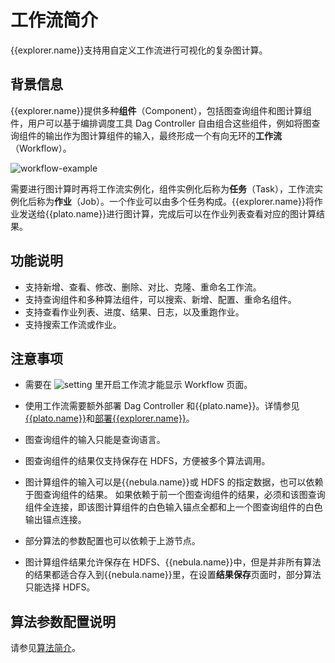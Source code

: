 # 工作流简介

{{explorer.name}}支持用自定义工作流进行可视化的复杂图计算。

## 背景信息

{{explorer.name}}提供多种**组件**（Component），包括图查询组件和图计算组件，用户可以基于编排调度工具 Dag Controller 自由组合这些组件，例如将图查询组件的输出作为图计算组件的输入，最终形成一个有向无环的**工作流**（Workflow）。

![workflow-example](https://docs-cdn.nebula-graph.com.cn/figures/ex-workflow-example-220621.png)

需要进行图计算时再将工作流实例化，组件实例化后称为**任务**（Task），工作流实例化后称为**作业**（Job）。一个作业可以由多个任务构成。{{explorer.name}}将作业发送给{{plato.name}}进行图计算，完成后可以在作业列表查看对应的图计算结果。

## 功能说明

- 支持新增、查看、修改、删除、对比、克隆、重命名工作流。
- 支持查询组件和多种算法组件，可以搜索、新增、配置、重命名组件。
- 支持查看作业列表、进度、结果、日志，以及重跑作业。
- 支持搜索工作流或作业。

## 注意事项

- 需要在 ![setting](https://docs-cdn.nebula-graph.com.cn/figures/navbar-setting-0105.png) 里开启工作流才能显示 Workflow 页面。

- 使用工作流需要额外部署 Dag Controller 和{{plato.name}}。详情参见[{{plato.name}}](../..//graph-computing/nebula-analytics.md)和[部署{{explorer.name}}](../deploy-connect/ex-ug-deploy.md)。

- 图查询组件的输入只能是查询语言。

- 图查询组件的结果仅支持保存在 HDFS，方便被多个算法调用。

- 图计算组件的输入可以是{{nebula.name}}或 HDFS 的指定数据，也可以依赖于图查询组件的结果。
  如果依赖于前一个图查询组件的结果，必须和该图查询组件全连接，即该图计算组件的白色输入锚点全都和上一个图查询组件的白色输出锚点连接。

- 部分算法的参数配置也可以依赖于上游节点。

- 图计算组件结果允许保存在 HDFS、{{nebula.name}}中，但是并非所有算法的结果都适合存入到{{nebula.name}}里，在设置**结果保存**页面时，部分算法只能选择 HDFS。

## 算法参数配置说明

请参见[算法简介](../../graph-computing/algorithm-description.md)。
